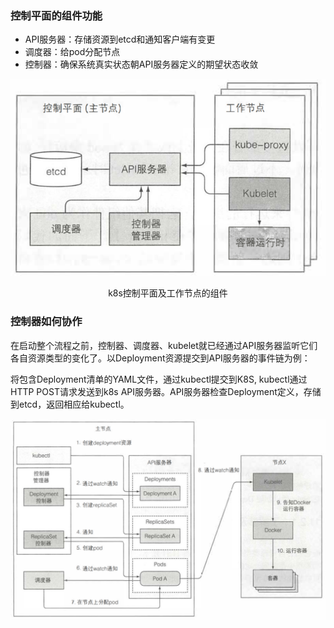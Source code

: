 
### 控制平面的组件功能
- API服务器：存储资源到etcd和通知客户端有变更
- 调度器：给pod分配节点
- 控制器：确保系统真实状态朝API服务器定义的期望状态收敛

![k8s_machanism.png](./doc/k8s_machanism.png)
<center>k8s控制平面及工作节点的组件</center>


### 控制器如何协作

在启动整个流程之前，控制器、调度器、kubelet就已经通过API服务器监听它们各自资源类型的变化了。以Deployment资源提交到API服务器的事件链为例：

将包含Deployment清单的YAML文件，通过kubectl提交到K8S, kubectl通过HTTP POST请求发送到k8s API服务器。API服务器检查Deployment定义，存储到etcd，返回相应给kubectl。

![deployment.png](./doc/deployment.png)


